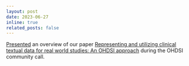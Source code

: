 ```yaml
---
layout: post
date: 2023-06-27
inline: true
related_posts: false
---
```


[Presented](https://www.youtube.com/watch?v=0iWsPI0MAjg) an overview of our paper [Representing and utilizing clinical textual data for real world studies: An OHDSI approach](https://www.sciencedirect.com/science/article/abs/pii/S1532046423000643) during the OHDSI community call.

